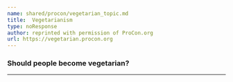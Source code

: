 ```yaml
---
name: shared/procon/vegetarian_topic.md
title:  Vegetarianism 
type: noResponse
author: reprinted with permission of ProCon.org
url: https://vegetarian.procon.org 
---
```


###  Should people become vegetarian?

---

